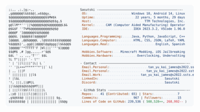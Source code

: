 <a href="https://github.com/Sasutski/Sasutski">
  <picture>
    <source media="(prefers-color-scheme: dark)" srcset="https://raw.githubusercontent.com/Sasutski/readme.../main/dark_mode.svg">
    <img alt="Andrew Grant's GitHub Profile README" src="https://raw.githubusercontent.com/Sasutski/readme.../main/light_mode.svg">
  </picture>
</a>
